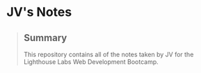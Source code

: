 # JV's Notes

> ## Summary 
> This repository contains all of the notes taken by JV for the Lighthouse Labs Web Development Bootcamp.